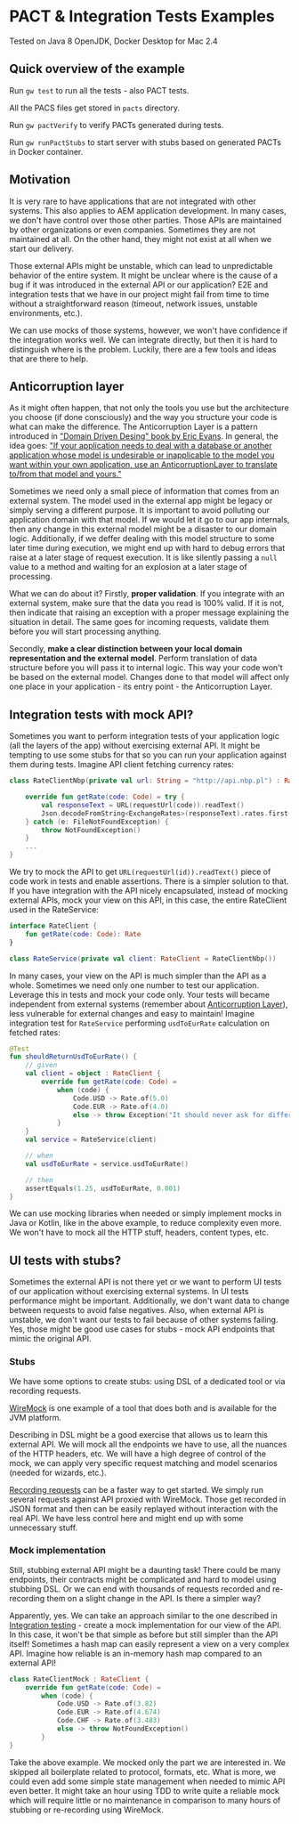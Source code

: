 # PACT & Integration Tests Examples

Tested on Java 8 OpenJDK, Docker Desktop for Mac 2.4

## Quick overview of the example

Run `gw test` to run all the tests - also PACT tests.

All the PACS files get stored in `pacts` directory.

Run `gw pactVerify` to verify PACTs generated during tests.

Run `gw runPactStubs` to start server with stubs based on generated PACTs in Docker container.

## Motivation

It is very rare to have applications that are not integrated with other systems. This also applies to AEM application development. In many cases, we don't have control over those other parties. Those APIs are maintained by other organizations or even companies. Sometimes they are not maintained at all. On the other hand, they might not exist at all when we start our delivery.

Those external APIs might be unstable, which can lead to unpredictable behavior of the entire system. It might be unclear where is the cause of a bug if it was introduced in the external API or our application? E2E and integration tests that we have in our project might fail from time to time without a straightforward reason (timeout, network issues, unstable environments, etc.).

We can use mocks of those systems, however, we won't have confidence if the integration works well. We can integrate directly, but then it is hard to distinguish where is the problem. Luckily, there are a few tools and ideas that are there to help.

## Anticorruption layer

As it might often happen, that not only the tools you use but the architecture you choose (if done consciously) and the way you structure your code is what can make the difference. The Anticorruption Layer is a pattern introduced in ["Domain Driven Desing" book by Eric Evans](https://www.amazon.com/dp/0321125215). In general, the idea goes: ["If your application needs to deal with a database or another application whose model is undesirable or inapplicable to the model you want within your own application, use an AnticorruptionLayer to translate to/from that model and yours."](http://wiki.c2.com/?AnticorruptionLayer)

Sometimes we need only a small piece of information that comes from an external system. The model used in the external app might be legacy or simply serving a different purpose. It is important to avoid polluting our application domain with that model. If we would let it go to our app internals, then any change in this external model might be a disaster to our domain logic. Additionally, if we deffer dealing with this model structure to some later time during execution, we might end up with hard to debug errors that raise at a later stage of request execution. It is like silently passing a `null` value to a method and waiting for an explosion at a later stage of processing.

What we can do about it? Firstly, **proper validation**. If you integrate with an external system, make sure that the data you read is 100% valid. If it is not, then indicate that raising an exception with a proper message explaining the situation in detail. The same goes for incoming requests, validate them before you will start processing anything.

Secondly, **make a clear distinction between your local domain representation and the external model**. Perform translation of data structure before you will pass it to internal logic. This way your code won't be based on the external model. Changes done to that model will affect only one place in your application - its entry point - the Anticorruption Layer.

## Integration tests with mock API?

Sometimes you want to perform integration tests of your application logic (all the layers of the app) without exercising external API. It might be tempting to use some stubs for that so you can run your application against them during tests. Imagine API client fetching currency rates:

```kotlin
class RateClientNbp(private val url: String = "http://api.nbp.pl") : RateClient {

    override fun getRate(code: Code) = try {
        val responseText = URL(requestUrl(code)).readText()
        Json.decodeFromString<ExchangeRates>(responseText).rates.first()
    } catch (e: FileNotFoundException) {
        throw NotFoundException()
    }
    ...
}
```

We try to mock the API to get `URL(requestUrl(id)).readText()` piece of code work in tests and enable assertions. There is a simpler solution to that. If you have integration with the API nicely encapsulated, instead of mocking external APIs, mock your view on this API, in this case, the entire RateClient used in the RateService:

```kotlin
interface RateClient {
    fun getRate(code: Code): Rate
}

class RateService(private val client: RateClient = RateClientNbp())
```

In many cases, your view on the API is much simpler than the API as a whole. Sometimes we need only one number to test our application. Leverage this in tests and mock your code only. Your tests will became independent from external systems (remember about [Anticorruption Layer]()), less vulnerable for external changes and easy to maintain! Imagine integration test for `RateService` performing `usdToEurRate` calculation on fetched rates:

```kotlin
@Test
fun shouldReturnUsdToEurRate() {
    // given
    val client = object : RateClient {
        override fun getRate(code: Code) =
            when (code) {
                Code.USD -> Rate.of(5.0)
                Code.EUR -> Rate.of(4.0)
                else -> throw Exception("It should never ask for different rates")
            }
    }
    val service = RateService(client)

    // when
    val usdToEurRate = service.usdToEurRate()

    // then
    assertEquals(1.25, usdToEurRate, 0.001)
}
```

We can use mocking libraries when needed or simply implement mocks in Java or Kotlin, like in the above example, to reduce complexity even more. We won't have to mock all the HTTP stuff, headers, content types, etc.

## UI tests with stubs?

Sometimes the external API is not there yet or we want to perform UI tests of our application without exercising external systems. In UI tests performance might be important. Additionally, we don't want data to change between requests to avoid false negatives. Also, when external API is unstable, we don't want our tests to fail because of other systems failing. Yes, those might be good use cases for stubs - mock API endpoints that mimic the original API.

### Stubs

We have some options to create stubs:
using DSL of a dedicated tool
or via recording requests.

[WireMock](http://wiremock.org/) is one example of a tool that does both and is available for the JVM platform.

Describing in DSL might be a good exercise that allows us to learn this external API. We will mock all the endpoints we have to use, all the nuances of the HTTP headers, etc. We will have a high degree of control of the mock, we can apply very specific request matching and model scenarios (needed for wizards, etc.).

[Recording requests](http://wiremock.org/docs/record-playback/) can be a faster way to get started. We simply run several requests against API proxied with WireMock. Those get recorded in JSON format and then can be easily replayed without interaction with the real API. We have less control here and might end up with some unnecessary stuff.

### Mock implementation

Still, stubbing external API might be a daunting task! There could be many endpoints, their contracts might be complicated and hard to model using stubbing DSL. Or we can end with thousands of requests recorded and re-recording them on a slight change in the API. Is there a simpler way?

Apparently, yes. We can take an approach similar to the one described in [Integration testing]() - create a mock implementation for our view of the API. In this case, it won't be that simple as before but still simpler than the API itself! Sometimes a hash map can easily represent a view on a very complex API. Imagine how reliable is an in-memory hash map compared to an external API!

```kotlin
class RateClientMock : RateClient {
    override fun getRate(code: Code) =
        when (code) {
            Code.USD -> Rate.of(3.82)
            Code.EUR -> Rate.of(4.674)
            Code.CHF -> Rate.of(3.483)
            else -> throw NotFoundException()
        }
}
```

Take the above example. We mocked only the part we are interested in. We skipped all boilerplate related to protocol, formats, etc. What is more, we could even add some simple state management when needed to mimic API even better. It might take an hour using TDD to write quite a reliable mock which will require little or no maintenance in comparison to many hours of stubbing or re-recording using WireMock.